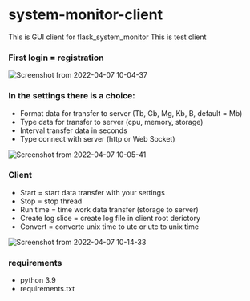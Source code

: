 # system-monitor-client
This is GUI client for flask_system_monitor
This is test client
### First login = registration

![Screenshot from 2022-04-07 10-04-37](https://user-images.githubusercontent.com/90110119/162139914-c838bdb8-ae54-4381-b345-eee99385ea51.png)

### In the settings there is a choice:
* Format data for transfer to server (Tb, Gb, Mg, Kb, B, default = Mb)
* Type data for transfer to server (cpu, memory, storage)
* Interval transfer data in seconds
* Type connect with server (http or Web Socket)

![Screenshot from 2022-04-07 10-05-41](https://user-images.githubusercontent.com/90110119/162140076-9686eb61-074d-4f4c-8589-42609b82b9d7.png)

### Client 
* Start = start data transfer with your settings
* Stop = stop thread
* Run time = time work data transfer (storage to server)
* Create log slice = create log file in client root derictory 
* Convert = converte unix time to utc or utc to unix time 

![Screenshot from 2022-04-07 10-14-33](https://user-images.githubusercontent.com/90110119/162141541-1428a06b-9ed2-4404-8fc6-d2c956371eb1.png)

### requirements
* python 3.9
* requirements.txt
